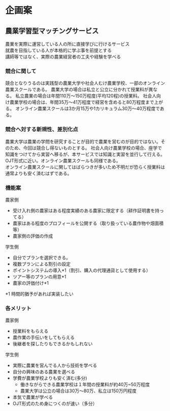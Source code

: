 # 企画案

## 農業学習型マッチングサービス

農業を実際に運営している人の所に直接学びに行けるサービス  
就農を目指している人が本格的に学ぶ事を前提とする  
講師等ではなく、実際の農業経営者の工夫や経験を学べる

### 競合に関して

競合となりうるのは実践型の農業大学や社会人むけ農業学校、一部のオンライン農業スクールである。
農業大学の場合は私立と公立に分かれて授業料が異なる。
私立農業の場合は年間110万～150万程度(平均120程)の授業料。
社会人向け農業学校の場合は、年間35万～41万程度で経営を含めると80万程度まで上がる。
オンライン農業スクールは3か月15万や1カリキュラム30万～40万程度である。

### 競合へ対する新規性、差別化点

農業大学は農業の学問を研究することが目的で農業を営むのが目的ではない。そのため、今回は競合し得ないものとする。
社会人向け農業学校の場合、座学で知識をつけてから実習へ移るが、本サービスでは知識と実習を並行して行える。OJT形式に近い。オンライン農業スクールも同様である。  
オンライン農業スクールに関してはばらつきが多いため不明だが恐らく授業料は通常よりも安く済むはずである。

### 機能案

農家側

* 受け入れ側の農家はある程度実績のある農家に限定する（耕作証明書を持ってる）
* 農家はある程度のプロフィールを公開する（取り扱っている農作物や畑面積等）
* 農家側の評価の作成

学生側

* 自分でプランを選択できる。
* 複数プランによる割引の設定
* ポイントシステムの導入*1（割引、購入の代理通貨として使用する）
* ツアー等のプランの用意*1
* 農家の評価付け*1

*1 時間的猶予があれば実装したい

### 各メリット

農家側

* 授業料をもらえる
* 農作業の手伝いをしてもらえる
* 後継者を探したりもできるかもしれない

学生側

* 実際に農業を営んでる人から技術を学べる
* 自分の興味のある農業を選べる
* 学費が農業学校よりも安く済む(多分)
  * 働きながらできる農業学校は１年間の授業料が約40万~50万程度
  * 農業大学は公立の場合は30万～80万、私立は150万円程度
* 本気で農業が学べる
* OJT形式のため身につくのが速い（多分）
